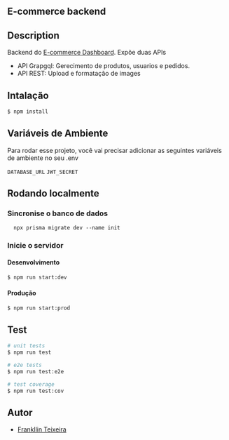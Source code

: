 ## E-commerce backend

## Description

Backend do [E-commerce Dashboard](frankllin15/roxobrasil-dashboard). Expõe duas APIs
- API Grapgql: Gerecimento de produtos, usuarios e pedidos.
- API REST: Upload e formatação de images

## Intalação

```bash
$ npm install
```

## Variáveis de Ambiente

Para rodar esse projeto, você vai precisar adicionar as seguintes variáveis de ambiente no seu .env

`DATABASE_URL`
`JWT_SECRET`

## Rodando localmente
### Sincronise o banco de dados
```
  npx prisma migrate dev --name init
```

### Inicie o servidor

#### Desenvolvimento
```bash
$ npm run start:dev
```
#### Produção
```bash
$ npm run start:prod
```

## Test

```bash
# unit tests
$ npm run test

# e2e tests
$ npm run test:e2e

# test coverage
$ npm run test:cov
```



## Autor

- [Frankllin Teixeira](https://github.com/frankllin15)


